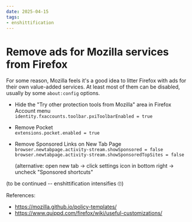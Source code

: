 ```yaml
---
date: 2025-04-15
tags:
- enshittification
---
```


# Remove ads for Mozilla services from Firefox

For some reason, Mozilla feels it's a good idea to litter Firefox with ads for their own value-added services. At least most of them can be disabled, usually by some `about:config` options.

* Hide the "Try other protection tools from Mozilla" area in Firefox Account menu  
  `identity.fxaccounts.toolbar.pxiToolbarEnabled = true`

* Remove Pocket  
  `extensions.pocket.enabled = true`

* Remove Sponsored Links on New Tab Page  
  `browser.newtabpage.activity-stream.showSponsored	= false`  
  `browser.newtabpage.activity-stream.showSponsoredTopSites = false`

  (alternative: open new tab -> click settings icon in bottom right -> uncheck "Sponsored shortcuts"

(to be continued -- enshittification intensifies 🙄)

References:

- https://mozilla.github.io/policy-templates/
- https://www.quippd.com/firefox/wiki/useful-customizations/

